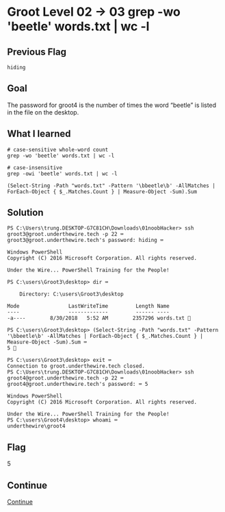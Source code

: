 # Groot Level 02 → 03 grep -wo 'beetle' words.txt | wc -l

## Previous Flag
```
hiding
```

## Goal
The password for groot4 is the number of times the word “beetle” is listed in the file on the desktop.

## What I learned
```
# case-sensitive whole-word count
grep -wo 'beetle' words.txt | wc -l

# case-insensitive
grep -owi 'beetle' words.txt | wc -l

(Select-String -Path "words.txt" -Pattern '\bbeetle\b' -AllMatches | ForEach-Object { $_.Matches.Count } | Measure-Object -Sum).Sum
```

## Solution
```
PS C:\Users\trung.DESKTOP-G7C81CH\Downloads\01noobHacker> ssh groot3@groot.underthewire.tech -p 22 ⌨️
groot3@groot.underthewire.tech's password: hiding ⌨️

Windows PowerShell 
Copyright (C) 2016 Microsoft Corporation. All rights reserved.

Under the Wire... PowerShell Training for the People!

PS C:\users\Groot3\desktop> dir ⌨️

    Directory: C:\users\Groot3\desktop

Mode                LastWriteTime         Length Name
----                -------------         ------ ----
-a----        8/30/2018   5:52 AM        2357296 words.txt 👀

PS C:\users\Groot3\desktop> (Select-String -Path "words.txt" -Pattern '\bbeetle\b' -AllMatches | ForEach-Object { $_.Matches.Count } | Measure-Object -Sum).Sum ⌨️
5 🔐

PS C:\users\Groot3\desktop> exit ⌨️
Connection to groot.underthewire.tech closed.
PS C:\Users\trung.DESKTOP-G7C81CH\Downloads\01noobHacker> ssh groot4@groot.underthewire.tech -p 22 ⌨️
groot4@groot.underthewire.tech's password: ⌨️ 5

Windows PowerShell 
Copyright (C) 2016 Microsoft Corporation. All rights reserved.

Under the Wire... PowerShell Training for the People!
PS C:\users\Groot4\desktop> whoami ⌨️
underthewire\groot4
```

## Flag
5

## Continue
[Continue](./Groot0304.md)